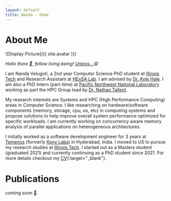 ```yaml
---
layout: default
title: Nanda - Home
---
```


# About Me
![Display Picture]({{ site.avatar }})

*Hello there 👋, fellow living being! [Unless...](/images/robots.png)😧*

I am Nanda Velugoti, a 2nd year Computer Science PhD student at [Illinois Tech](cs.iit.edu) and Research Assistant at [HExSA Lab](https://www.halek.co/#people). I am advised by [Dr. Kyle Hale](https://www.halek.co/). I am also a PhD Intern (part-time) at [Pacific Northwest National Laboratory](https://www.pnnl.gov) working as part the HPC Group lead by [Dr. Nathan Tallent](https://hpc.pnnl.gov/people/tallent/).

My research interests are Systems and HPC (High Performance Computing) areas in Computer Science. I like researching on hardware/software components (memory, storage, cpu, os, etc) in computing systems and propose solutions to help improve overall system performance optimized for specific workloads. I am currently working on concurrency aware memory analysis of parallel applications on heterogeneous architectures.

I initially worked as a software development engineer for 3 years at [Temenos](https://www.temenos.com) (formerly [Kony Labs](https://www.temenos.com/news/2020/10/16/kony-is-now-temenos/)) in Hyderabad, India. I moved to US to pursue my research studies at [Illinois Tech](cs.iit.edu). I started out as a Masters student (graduated 2021) and currently continuing as a PhD student since 2021. For more details checkout my [CV](CV.pdf){:target="_blank"}.


# Publications

coming soon 🙂.